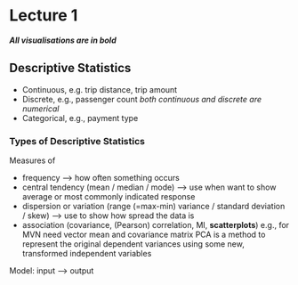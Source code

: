 # Lecture 1

***All visualisations are in bold***

## Descriptive Statistics
- Continuous, e.g. trip distance, trip amount
- Discrete, e.g., passenger count
*both continuous and discrete are numerical*
- Categorical, e.g., payment type

### Types of Descriptive Statistics
Measures of
- frequency --> how often something occurs
- central tendency (mean / median / mode) --> use when want to show average or most commonly indicated response
- dispersion or variation (range (=max-min) variance / standard deviation / skew) --> use to show how spread the data is
- association (covariance, (Pearson) correlation, MI, **scatterplots**)
e.g., for MVN need vector mean and covariance matrix
PCA is a method to represent the original dependent variances using some new, transformed independent variables

Model: input --> output